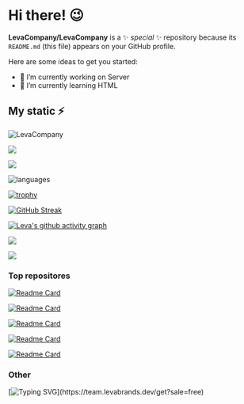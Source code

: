 # Hi there! 😉

**LevaCompany/LevaCompany** is a ✨ _special_ ✨ repository because its `README.md` (this file) appears on your GitHub profile.

Here are some ideas to get you started:

- 🔭 I’m currently working on Server
- 🌱 I’m currently learning HTML

## My static ⚡
<p align="left"> 
  <img src="https://komarev.com/ghpvc/?username=LevaCompany&label=PROFILE+VIEWS" alt="LevaCompany" /> 
</p>
<p align="left">	  
 <a href="https://xdvrx1.github.io/"><img src="https://hits.seeyoufarm.com/api/count/incr/badge.svg?url=https%3A%2F%2Fxdvrx1.github.io&count_bg=%2379C83D&title_bg=%23555555&icon=&icon_color=%23E7E7E7&title=HOME+PAGE+VIEWS&edge_flat=false"/></a>
</p>	
<p align="left"> <img src="https://github-readme-stats.vercel.app/api?username=LevaCompany&theme=tokyonight&show_icons=true&hide_border=true&count_private=true&include_all_commits=true" /> </p>

![languages](https://github-readme-stats.vercel.app/api/top-langs/?username=LevaCompany&layout=compact&theme=tokyonight)

[![trophy](https://github-profile-trophy.vercel.app/?username=LevaCompany)](https://github.com/ryo-ma/github-profile-trophy)

[![GitHub Streak](https://github-readme-streak-stats.herokuapp.com/?user=LevaCompany)](https://git.io/streak-stats)

[![Leva's github activity graph](https://activity-graph.herokuapp.com/graph?username=LevaCompany)](https://github.com/ashutosh00710/github-readme-activity-graph)

![](https://github-profile-summary-cards.vercel.app/api/cards/profile-details?username=LevaCompany&theme=solarized_dark)

![](https://github-profile-summary-cards.vercel.app/api/cards/productive-time?username=LevaCompany&theme=solarized_dark)

### Top repositores

[![Readme Card](https://github-readme-stats.vercel.app/api/pin/?username=LevaCompany&repo=leva-icons)](https://github.com/anuraghazra/github-readme-stats)

[![Readme Card](https://github-readme-stats.vercel.app/api/pin/?username=LevaCompany&repo=leva-lang)](https://github.com/anuraghazra/github-readme-stats)

[![Readme Card](https://github-readme-stats.vercel.app/api/pin/?username=LevaCompany&repo=LevaCompany.github.io)](https://github.com/anuraghazra/github-readme-stats)

[![Readme Card](https://github-readme-stats.vercel.app/api/pin/?username=LevaCompany&repo=leva-license)](https://github.com/anuraghazra/github-readme-stats)

[![Readme Card](https://github-readme-stats.vercel.app/api/pin/?username=LevaCompany&repo=blobs)](https://github.com/anuraghazra/github-readme-stats)

### Other

[![Typing SVG](https://readme-typing-svg.herokuapp.com?color=%2336BCF7&lines=Get+Leva+Team+for+free!)](https://team.levabrands.dev/get?sale=free)

